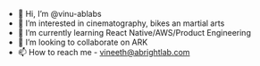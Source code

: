 - 👋 Hi, I’m @vinu-ablabs
- 👀 I’m interested in cinematography, bikes an martial arts
- 🌱 I’m currently learning React Native/AWS/Product Engineering
- 💞️ I’m looking to collaborate on ARK
- 📫 How to reach me - vineeth@abrightlab.com

<!---
vinu-ablabs/vinu-ablabs is a ✨ special ✨ repository because its `README.md` (this file) appears on your GitHub profile.
You can click the Preview link to take a look at your changes.
--->
